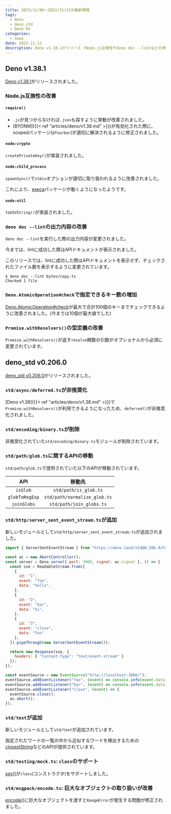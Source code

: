 ```yaml
---
title: 2023/11/06〜2023/11/12の最新情報
tags:
  - Deno
  - deno_std
  - Deno KV
categories:
  - news
date: 2023-11-12
description: Deno v1.38.1がリリース (Node.js互換性やdeno doc --lintなどの改善) / deno_std v0.206.0 (std/async/deferredやstd/path/glob.tsなどが非推奨化, std/http/server_sent_event_streamが追加, std/textが追加)
---
```


## Deno v1.38.1

[Deno v1.38.1](https://github.com/denoland/deno/releases/tag/v1.38.1)がリリースされました。

### Node.js互換性の改善

#### `require()`

- `.js`が見つからなければ`.json`も探すように挙動が改善されました。
- [BYONM]({{< ref "articles/deno/v1.38.md" >}})が有効化された際に、scopedパッケージ(`@foo/bar`)が適切に解決されるように修正されました。

#### `node:crypto`

`createPrivateKey()`が実装されました。

#### `node:child_process`

`spawnSync()`で`stdio`オプションが適切に取り扱われるように改善されました。

これにより、[execa](https://github.com/sindresorhus/execa)パッケージが動くようになったようです。

#### `node:util`

`toUSVString()`が実装されました。

### `deno doc --lint`の出力内容の改善

`deno doc --lint`を実行した際の出力内容が変更されました。

今までは、lintに成功した際はAPIドキュメントが表示されました。

このリリースでは、lintに成功した際はAPIドキュメントを表示せず、チェックされたファイル数を表示するように変更されています。

```shell
$ deno doc --lint bytes/copy.ts      
Checked 1 file
```

### `Deno.AtomicOperation#check`で指定できるキー数の増加

[Deno.AtomicOperation#check](https://deno.land/api@v1.38.1?s=Deno.AtomicOperation&unstable=&p=prototype.check)が最大で合計100個のキーまでチェックできるように改善されました。(今までは10個が最大値でした)

### `Promise.withResolvers()`の型定義の改善

`Promise.withResolvers()`が返す`resolve`関数の引数がオプショナルから必須に変更されています。

## deno_std v0.206.0

[deno_std v0.206.0](https://github.com/denoland/deno_std/releases/tag/0.206.0)がリリースされました。

### `std/async/deferred.ts`が非推奨化

[Deno v1.38]({{< ref "articles/deno/v1.38.md" >}})で`Promise.withResolvers()`が利用できるようになったため、`deferred()`が非推奨化されました。

### `std/encoding/binary.ts`が削除

非推奨化されていた`std/encoding/binary.ts`モジュールが削除されています。

### `std/path/glob.ts`に関するAPIの移動

`std/path/glob.ts`で提供されていた以下のAPIが移動されています。

|API|移動先|
|:---:|:---:|
|`isGlob`|`std/path/is_glob.ts`|
|`globToRegExp`|`std/path/normalize_glob.ts`|
|`joinGlobs`|`std/path/join_globs.ts`|

### `std/http/server_sent_event_stream.ts`が追加

新しいモジュールとして`std/http/server_sent_event_stream.ts`が追加されました。

```javascript
import { ServerSentEventStream } from "https://deno.land/std@0.206.0/http/server_sent_event_stream.ts";

const ac = new AbortController();
const server = Deno.serve({ port: 3000, signal: ac.signal }, () => {
  const sse = ReadableStream.from([
    {
      id: "1",
      event: "foo",
      data: "hello",
    },
    {
      id: "2",
      event: "bar",
      data: "hi",
    },
    {
      id: "3",
      event: "close",
      data: "foo"
    },
  ]).pipeThrough(new ServerSentEventStream());

  return new Response(sse, {
    headers: { "Content-Type": "text/event-stream" }
  });
});

const eventSource = new EventSource("http://localhost:3000/");
eventSource.addEventListener("foo", (event) => console.info(event.data));
eventSource.addEventListener("bar", (event) => console.info(event.data));
eventSource.addEventListener("close", (event) => {
  eventSource.close();
  ac.abort();
});
```

### `std/text`が追加

新しいモジュールとして`std/text`が追加されています。

指定されたワードの一覧の中から近似するワードを検出するための[closestString](https://deno.land/std@0.206.0/text/closest_string.ts)などのAPIが提供されています。

### `std/testing/mock.ts`: `class`のサポート

[spy()](https://deno.land/std@0.206.0/testing/mock.ts?s=spy)が`class`(コンストラクタ)をサポートしました。

### `std/msgpack/encode.ts`: 巨大なオブジェクトの取り扱いが改善

[encode()](https://deno.land/std@0.206.0/msgpack/encode.ts?s=encode)に巨大なオブジェクトを渡すと`RangeError`が発生する問題が修正されました。
